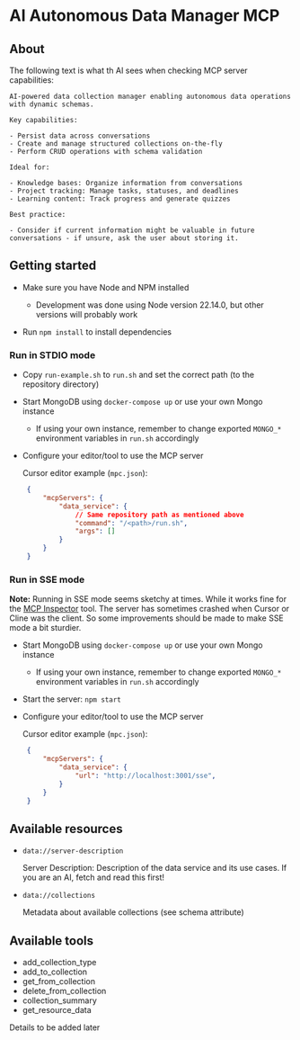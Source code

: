 # AI Autonomous Data Manager MCP

## About

The following text is what th AI sees when checking MCP server capabilities:

```
AI-powered data collection manager enabling autonomous data operations with dynamic schemas.

Key capabilities:

- Persist data across conversations
- Create and manage structured collections on-the-fly
- Perform CRUD operations with schema validation

Ideal for:

- Knowledge bases: Organize information from conversations
- Project tracking: Manage tasks, statuses, and deadlines
- Learning content: Track progress and generate quizzes

Best practice:

- Consider if current information might be valuable in future conversations - if unsure, ask the user about storing it.
```

## Getting started

- Make sure you have Node and NPM installed
  - Development was done using Node version 22.14.0, but other versions will probably work

- Run `npm install` to install dependencies

### Run in STDIO mode

- Copy `run-example.sh` to `run.sh` and set the correct path (to the repository directory)

- Start MongoDB using `docker-compose up` or use your own Mongo instance

   - If using your own instance, remember to change exported `MONGO_*` environment variables in `run.sh` accordingly

- Configure your editor/tool to use the MCP server

  Cursor editor example (`mpc.json`):

   ```json
    {
        "mcpServers": {
            "data_service": {
                // Same repository path as mentioned above
                "command": "/<path>/run.sh",
                "args": []
            }
        }
    }
    ```

### Run in SSE mode

**Note:** Running in SSE mode seems sketchy at times. While it works fine for the [MCP Inspector](https://modelcontextprotocol.io/docs/tools/inspector) tool. The server has sometimes crashed when Cursor or Cline was the client. So some improvements should be made to make SSE mode a bit sturdier.

- Start MongoDB using `docker-compose up` or use your own Mongo instance

   - If using your own instance, remember to change exported `MONGO_*` environment variables in `run.sh` accordingly


- Start the server: `npm start`

- Configure your editor/tool to use the MCP server

  Cursor editor example (`mpc.json`):

   ```json
    {
        "mcpServers": {
            "data_service": {
                "url": "http://localhost:3001/sse",
            }
        }
    }
    ```

## Available resources

- `data://server-description`

  Server Description: Description of the data service and its use cases. If you are an AI, fetch and read this first!

- `data://collections`

  Metadata about available collections (see schema attribute)

## Available tools

- add_collection_type
- add_to_collection
- get_from_collection
- delete_from_collection
- collection_summary
- get_resource_data

Details to be added later

